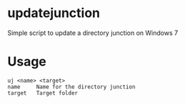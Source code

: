 # updatejunction
Simple script to update a directory junction on Windows 7

# Usage
```Batchfile
uj <name> <target>
name	 Name for the directory junction
target   Target folder
```



